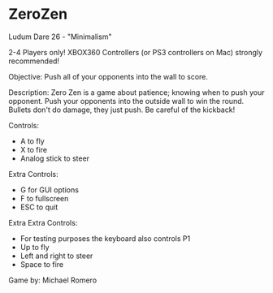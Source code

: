 ZeroZen
=======

Ludum Dare 26 - "Minimalism"


2-4 Players only!
XBOX360 Controllers (or PS3 controllers on Mac) strongly recommended!

Objective:
Push all of your opponents into the wall to score.

Description:
Zero Zen is a game about patience; knowing when to push your opponent. Push your opponents into the outside wall to win the round. Bullets don't do damage, they just push. Be careful of the kickback!

Controls:
- A to fly
- X to fire
- Analog stick to steer

Extra Controls:
- G for GUI options
- F to fullscreen
- ESC to quit

Extra Extra Controls:
- For testing purposes the keyboard also controls P1
- Up to fly
- Left and right to steer
- Space to fire


Game by: Michael Romero
